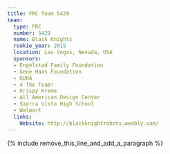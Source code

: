 ```yaml
---
title: FRC Team 5429
team:
  type: FRC
  number: 5429
  name: Black Knights
  rookie_year: 2015
  location: Las Vegas, Nevada, USA
  sponsors:
  - Engelstad Family Foundation
  - Gene Haas Foundation
  - KUKA
  - 4 The Team!
  - Krispy Kreme
  - All American Design Center
  - Sierra Vista High School
  - Walmart
  links:
    Website: http://blackknightrobots.weebly.com/
---
```


{% include remove_this_line_and_add_a_paragraph %}

